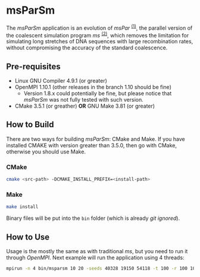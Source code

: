 msParSm
=======

The _msParSm_ application is an evolution of _msPar_ <sup>[(1)][1]</sup>, the parallel version of the coalescent simulation program 
_ms_ <sup>[(2)][2]</sup>, 
which removes the limitation for simulating long stretches of DNA sequences with large recombination rates, 
without compromising the accuracy of the standard coalescence.

## Pre-requisites
- Linux GNU Compiler 4.9.1 (or greater)
- OpenMPI 1.10.1 (other releases in the branch 1.10 should be fine)
    - Version 1.8.x could potentially be fine, but please notice that _msParSm_ was not fully tested with such version.
- CMake 3.5.1 (or greather) **OR** GNU Make 3.81 (or greater)

## How to Build
There are two ways for building _msParSm_: CMake and Make. If you have installed CMAKE with version greater than 3.5.0,
then go with CMake, otherwise you should use Make.

### CMake
```bash
cmake <src-path> -DCMAKE_INSTALL_PREFIX=<install-path>
```

### Make
```bash
make install
```
Binary files will be put into the `bin` folder (which is already _git ignored_).

## How to Use
Usage is the mostly the same as with traditional _ms_, but you need to run it through _OpenMPI_. Next example
will run the application using 4 threads:

```bash
mpirun -n 4 bin/msparsm 10 20 -seeds 40328 19150 54118 -t 100 -r 100 100000 -I 2 2 8 -eN 0.4 10.01 -eN 1 0.01 -en 0.25 2 0.2 -ej 3 2 1 -T > results.out
```

[1]: http://link.springer.com/chapter/10.1007/978-3-642-54420-0_32
[2]: http://home.uchicago.edu/~rhudson1/popgen356/OxfordSurveysEvolBiol7_1-44.pdf